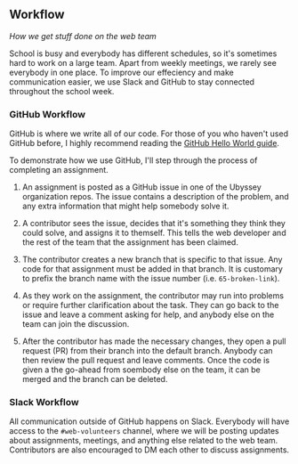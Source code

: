 ## Workflow

_How we get stuff done on the web team_

School is busy and everybody has different schedules, so it's sometimes hard to work on a large team. Apart from weekly meetings, we rarely see everybody in one place. To improve our effeciency and make communication easier, we use Slack and GitHub to stay connected throughout the school week.

### GitHub Workflow

GitHub is where we write all of our code. For those of you who haven't used GitHub before, I highly recommend reading the [GitHub Hello World guide](https://guides.github.com/activities/hello-world/).

To demonstrate how we use GitHub, I'll step through the process of completing an assignment.

1. An assignment is posted as a GitHub issue in one of the Ubyssey organization repos. The issue contains a description of the problem, and any extra information that might help somebody solve it.

2. A contributor sees the issue, decides that it's something they think they could solve, and assigns it to themself. This tells the web developer and the rest of the team that the assignment has been claimed.

3. The contributor creates a new branch that is specific to that issue. Any code for that assignment must be added in that branch. It is customary to prefix the branch name with the issue number (i.e. `65-broken-link`).

4. As they work on the assignment, the contributor may run into problems or require further clarification about the task. They can go back to the issue and leave a comment asking for help, and anybody else on the team can join the discussion.

4. After the contributor has made the necessary changes, they open a pull request (PR) from their branch into the default branch. Anybody can then review the pull request and leave comments. Once the code is given a the go-ahead from soembody else on the team, it can be merged and the branch can be deleted.


### Slack Workflow

All communication outside of GitHub happens on Slack. Everybody will have access to the `#web-volunteers` channel, where we will be posting updates about assignments, meetings, and anything else related to the web team. Contributors are also encouraged to DM each other to discuss assignments.
